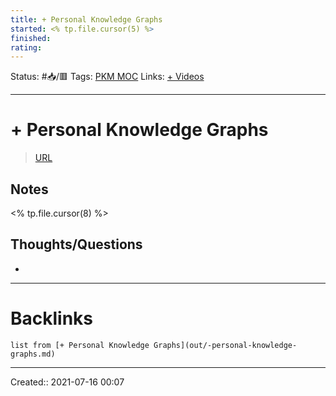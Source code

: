 ```yaml
---
title: + Personal Knowledge Graphs
started: <% tp.file.cursor(5) %>
finished:
rating:
---
```

Status: #📥/🟥
Tags: [PKM MOC](out/pkm-moc.md)
Links: [+ Videos](out/-videos.md)
___
# + Personal Knowledge Graphs
> [URL](https://www.youtube.com/watch?v=7ik0JNnoXBc&ab_channel=IvoVelitchkov)

## Notes
<% tp.file.cursor(8) %>
## Thoughts/Questions
- 
___
# Backlinks
```dataview
list from [+ Personal Knowledge Graphs](out/-personal-knowledge-graphs.md)
```
___
Created:: 2021-07-16 00:07


